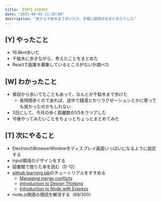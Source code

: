 ```yaml
---
title: 【YWT】210403
date: "2021-04-03 21:20:00"
description: "家から千駄木まで歩いたり、手帳に疑問点をまとめたりした"
---
```


## [Y] やったこと

- 16.8km歩いた
- 千駄木に歩きながら、考えたことをまとめた
- Reactで副業を募集しているところがないか調べた

## [W] わかったこと

- 普段から歩いてたこともあって、なんとか千駄木まで歩けた
  - 長時間歩くのであれば、途中で銭湯とかリラクゼーションとかに寄っても良かったのかもしれない
- 3日にして、今月の歩く距離数の1/5をクリアした
- 今後やってみたいことをちょっとちょっとまとめてみた

## [T] 次にやること

- ElectronのBrowserWindowをディスプレイ画面いっぱいになるように設定する
- input領域のデザインをする
- 図書館で借りた本を読む（D-12）
- [github learning lab](https://lab.github.com/githubtraining)のチュートリアルをすすめる
  - [Managing merge conflicts](https://lab.github.com/githubtraining/managing-merge-conflicts)
  - [Introduction to Design Thinking](https://lab.github.com/githubtraining/introduction-to-design-thinking)
  - [Introduction to Node with Express](https://lab.github.com/everydeveloper/introduction-to-node-with-express)
- node.js関連の積読を解消する（69/200）
